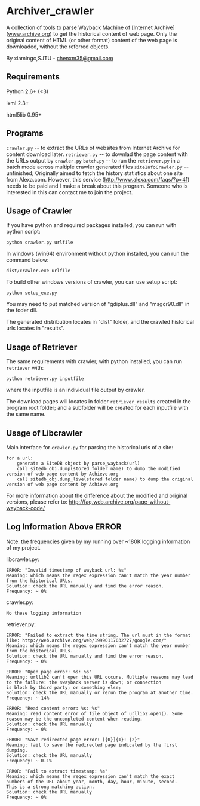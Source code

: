 Archiver_crawler
============
A collection of tools to parse Wayback Machine of [Internet Archive] (www.archive.org) to get the historical content of web page.
Only the original content of HTML (or other format) content of the web page is downloaded, without the referred objects.

By xiamingc,SJTU - chenxm35@gmail.com

Requirements
------------

Python 2.6+ (<3)

lxml 2.3+

html5lib 0.95+

Programs
------------

`crawler.py` -- to extract the URLs of websites from Internet Archive for content download later.
`retriever.py` -- to downlad the page content with the URLs output by `crawler.py`
`batch.py` -- to run the `retriever.py` in a batch mode across multiple crawler generated files
`siteInfoCrawler.py` -- unfinished; Originally aimed to fetch the history statistics about one site from Alexa.com.
However, this service (http://www.alexa.com/faqs/?p=41) needs to be paid and I make a break about this program.
Someone who is interested in this can contact me to join the project.


Usage of Crawler
------------

If you have python and required packages installed, you can run with python script:

    python crawler.py urlfile


In windows (win64) environment without python installed, you can run the command below:

    dist/crawler.exe urlfile


To build other windows versions of crawler, you can use setup script:

    python setup_exe.py
    
You may need to put matched version of "gdiplus.dll" and "msgcr90.dll" in the foder dll.

The generated distribution locates in "dist" folder, and the crawled historical urls locates in "results".

Usage of Retriever
------------

The same requirements with crawler, with python installed, you can run `retriever` with:

    python retriever.py inputfile

where the inputfile is an individual file output by crawler.

The download pages will locates in folder `retriever_results` created in the program root folder; 
and a subfolder will be created for each inputfile with the same name.

Usage of Libcrawler
------------

Main interface for `crawler.py` for parsing the historical urls of a site:

    for a url:
        generate a SiteDB object by parse_wayback(url)
        call sitedb_obj.dump(stored folder name) to dump the modified version of web page content by Achieve.org
        call sitedb_obj.dump_live(stored folder name) to dump the original version of web page content by Achieve.org
	
For more information about the difference about the modified and original versions, please refer to:
http://faq.web.archive.org/page-without-wayback-code/


Log Information Above ERROR
------------

Note: the frequencies given by my running over ~180K logging information of my project.

libcrawler.py:

    ERROR: "Invalid timestamp of wayback url: %s" 
    Meaning: which means the regex expression can't match the year number from the historical URLs.
    Solution: check the URL manually and find the error reason.
    Frequency: ~ 0%
    
crawler.py:

    No these logging information
    
retriever.py:

    ERROR: "Failed to extract the time string. The url must in the format like: http://web.archive.org/web/19990117032727/google.com/"
    Meaning: which means the regex expression can't match the year number from the historical URLs.
    Solution: check the URL manually and find the error reason.
    Frequency: ~ 0%
    
    ERROR: "Open page error: %s: %s" 
    Meaning: urllib2 can't open this URL occurs. Multiple reasons may lead to the failure: the swayback server is down; or connection
    is block by third party; or something else;
    Solution: check the URL manually or rerun the program at another time.
    Frequency: ~ 14%
    
    ERROR: "Read content error: %s: %s"
    Meaning: read content error of file object of urllib2.open(). Some reason may be the uncompleted content when reading.
    Solution: check the URL manually
    Frequency: ~ 0%
    
    ERROR: "Save redirected page error: [{0}]{1}: {2}"
    Meaning: fail to save the redirected page indicated by the first dumping.
    Solution: check the URL manually
    Frequency: ~ 0.1%
    
    ERROR: "Fail to extract timestamp: %s"
    Meaning: which means the regex expression can't match the exact numbers of the URL about year, month, day, hour, minute, second.
    This is a strong matching action.
    Solution: check the URL manually
    Frequency: ~ 0%
    
    
    

